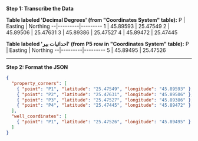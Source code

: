 **Step 1: Transcribe the Data**

**Table labeled 'Decimal Degrees' (from "Coordinates System" table):**
P | Easting | Northing
--|---------|---------
1 | 45.89593 | 25.47549
2 | 45.89506 | 25.47631
3 | 45.89386 | 25.47527
4 | 45.89472 | 25.47445

**Table labeled 'احداثيات بير' (from P5 row in "Coordinates System" table):**
P | Easting | Northing
--|---------|---------
5 | 45.89495 | 25.47526

---

**Step 2: Format the JSON**

```json
{
  "property_corners": [
    { "point": "P1", "latitude": "25.47549", "longitude": "45.89593" },
    { "point": "P2", "latitude": "25.47631", "longitude": "45.89506" },
    { "point": "P3", "latitude": "25.47527", "longitude": "45.89386" },
    { "point": "P4", "latitude": "25.47445", "longitude": "45.89472" }
  ],
  "well_coordinates": [
    { "point": "P1", "latitude": "25.47526", "longitude": "45.89495" }
  ]
}
```